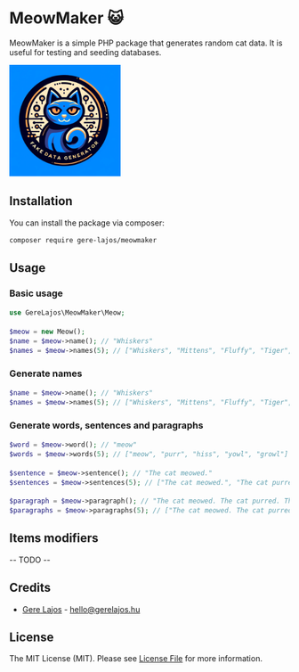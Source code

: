 # MeowMaker 😺

MeowMaker is a simple PHP package that generates random cat data. It is useful for testing and seeding databases.

<img src="assets/logo.webp" alt="MeowMaker Logo" width="200"/>

## Installation

You can install the package via composer:

```bash
composer require gere-lajos/meowmaker
```

## Usage

### Basic usage
```php
use GereLajos\MeowMaker\Meow;

$meow = new Meow();
$name = $meow->name(); // "Whiskers"
$names = $meow->names(5); // ["Whiskers", "Mittens", "Fluffy", "Tiger", "Smokey"]
```

### Generate names
```php
$name = $meow->name(); // "Whiskers"
$names = $meow->names(5); // ["Whiskers", "Mittens", "Fluffy", "Tiger", "Smokey"]
```

### Generate words, sentences and paragraphs
```php
$word = $meow->word(); // "meow"
$words = $meow->words(5); // ["meow", "purr", "hiss", "yowl", "growl"]

$sentence = $meow->sentence(); // "The cat meowed."
$sentences = $meow->sentences(5); // ["The cat meowed.", "The cat purred.", "The cat hissed.", "The cat yowled.", "The cat growled."]

$paragraph = $meow->paragraph(); // "The cat meowed. The cat purred. The cat hissed."
$paragraphs = $meow->paragraphs(5); // ["The cat meowed. The cat purred. The cat hissed.", "The cat yowled. The cat growled. The cat meowed.", "The cat purred. The cat hissed. The cat yowled.", "The cat growled. The cat meowed. The cat purred.", "The cat hissed. The cat yowled. The cat growled."]
```

## Items modifiers
-- TODO --

## Credits

- [Gere Lajos](https://github.com/gere-lajos) - hello@gerelajos.hu

## License

The MIT License (MIT). Please see [License File](LICENSE.md) for more information.